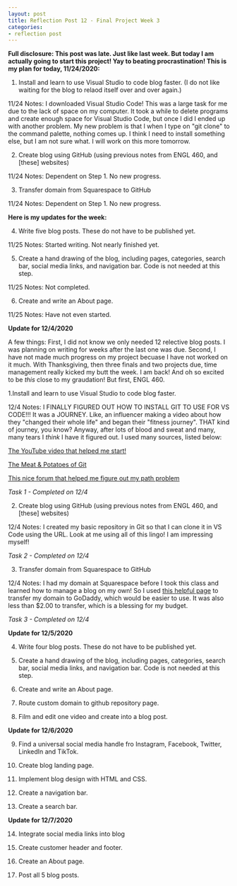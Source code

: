 ```yaml
---
layout: post
title: Reflection Post 12 - Final Project Week 3
categories:
- reflection post
---
```


**Full disclosure: This post was late. Just like last week. But today I am actually going to start this project! Yay to beating procrastination! This is my plan for today, 11/24/2020:**

1. Install and learn to use Visual Studio to code blog faster. (I do not like waiting for the blog to relaod itself over and over again.)
 
 11/24 Notes: I downloaded Visual Studio Code! This was a large task for me due to the lack of space on my computer. It took a while to delete programs and create enough space for Visual Studio Code, but once I did I ended up with another problem. My new problem is that I when I type on "git clone" to the command palette, nothing comes up. I think I need to install something else, but I am not sure what. I will work on this more tomorrow.

2. Create blog using GitHub (using previous notes from ENGL 460, and [these] websites)
  
  11/24 Notes: Dependent on Step 1. No new progress.
  
3. Transfer domain from Squarespace to GitHub
  
  11/24 Notes: Dependent on Step 1. No new progress.
  
 **Here is my updates for the week:**

4. Write five blog posts. These do not have to be published yet.
 
 11/25 Notes: Started writing. Not nearly finished yet.

5. Create a hand drawing of the blog, including pages, categories, search bar, social media links, and navigation bar. Code is not needed at this step.
  
  11/25 Notes: Not completed.
  
6. Create and write an About page.
  
  11/25 Notes: Have not even started.
  
  **Update for 12/4/2020**
 
 A few things: First, I did not know we only needed 12 relective blog posts. I was planning on writing for weeks after the last one was due. Second, I have not made much progress on my project becuase I have not worked on it much. With Thanksgiving, then three finals and two projects due, time management really kicked my butt the week. I am back! And oh so excited to be *this* close to my graudation! But first, ENGL 460.

1.Install and learn to use Visual Studio to code blog faster.
  
  12/4 Notes: I FINALLY FIGURED OUT HOW TO INSTALL GIT TO USE FOR VS CODE!!! It was a JOURNEY. Like, an influencer making a video about how they "changed their whole life" and began their "fitness journey". THAT kind of journey, you know? Anyway, after lots of blood and sweat and many, many tears I *think* I have it figured out. I used many sources, listed below:
 
 [The YouTube video that helped me start!](https://www.youtube.com/watch?v=VOwyH2-VCVY)
 
 [The Meat & Potatoes of Git](https://git-scm.com/book/en/v2/Getting-Started-First-Time-Git-Setup)
 
 [This nice forum that helped me figure out my path problem](https://stackoverflow.com/questions/29971624/visual-studio-code-cannot-detect-installed-git)
 
 *Task 1 - Completed on 12/4*

2. Create blog using GitHub (using previous notes from ENGL 460, and [these] websites)
  
  12/4 Notes: I created my basic repository in Git so that I can clone it in VS Code using the URL. Look at me using all of this lingo! I am impressing myself!
  
  *Task 2 - Completed on 12/4*

3. Transfer domain from Squarespace to GitHub
  
  12/4 Notes: I had my domain at Squarespace before I took this class and learned how to manage a blog on my own! So I used [this helpful page](https://support.squarespace.com/hc/en-us/articles/205812338-Transferring-a-domain-away-from-Squarespace) to transfer my domain to GoDaddy, which would be easier to use. It was also less than $2.00 to transfer, which is a blessing for my budget.
  
  *Task 3 - Completed on 12/4*

  **Update for 12/5/2020**

4. Write four blog posts. These do not have to be published yet.

5. Create a hand drawing of the blog, including pages, categories, search bar, social media links, and navigation bar. Code is not needed at this step.

6. Create and write an About page.

7. Route custom domain to github repository page.

8. Film and edit one video and create into a blog post.

  **Update for 12/6/2020**

9. Find a universal social media handle fro Instagram, Facebook, Twitter, LinkedIn and TikTok.

10. Create blog landing page.

11. Implement blog design with HTML and CSS.

12. Create a navigation bar.

13. Create a search bar.

  **Update for 12/7/2020**

14. Integrate social media links into blog

15. Create customer header and footer.

16. Create an About page.

17. Post all 5 blog posts.
